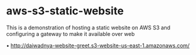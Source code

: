 # aws-s3-static-website
This is a demonstration of hosting a static website on AWS S3 and configuring a gateway to make it available over web


•	http://daiwadnya-website-greet.s3-website-us-east-1.amazonaws.com/
